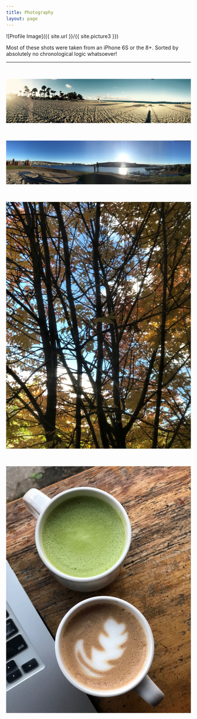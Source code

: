 ```yaml
---
title: Photography 
layout: page
---
```

![Profile Image]({{ site.url }}/{{ site.picture3 }})

<p>Most of these shots were taken from an iPhone 6S or the 8+. Sorted by absolutely no chronological logic whatsoever!</p>

<hr>

<br />

<div markdown="1">

![cover](assets/images/f2.jpg)

</div>

<br />

<div markdown="1">

![a](assets/images/p1.jpg)

</div>

<br />

<div markdown="1">

![b](assets/images/101018.jpg)

</div>

<br />

<div markdown="1">

![c](assets/images/100918.jpg)

</div>



